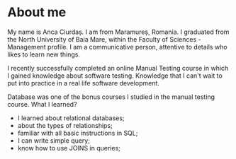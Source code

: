# About me
My name is Anca Ciurdaș. I am from Maramureș, Romania. I graduated from the North University of Baia Mare, within the Faculty of Sciences - Management profile.
I am a communicative person, attentive to details who likes to learn new things.

I recently successfully completed an online Manual Testing course in which I gained knowledge about software testing. Knowledge that I can't wait to put into practice in a real life software development.

Database was one of the bonus courses I studied in the manual testing course.
What I learned?
- I learned about relational databases; 
- about the types of relationships; 
- familiar with all basic instructions in SQL; 
- I can write simple query; 
- know how to use JOINS in queries;